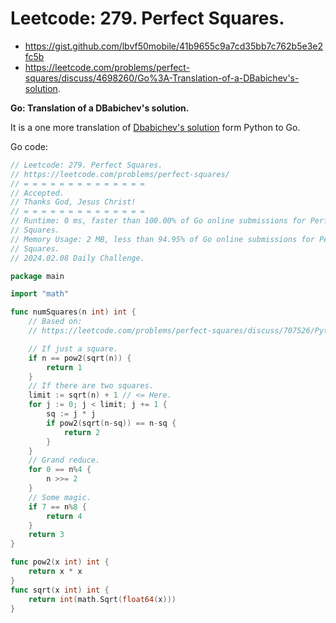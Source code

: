 # Leetcode: 279. Perfect Squares.

- https://gist.github.com/lbvf50mobile/41b9655c9a7cd35bb7c762b5e3e2fc5b
- https://leetcode.com/problems/perfect-squares/discuss/4698260/Go%3A-Translation-of-a-DBabichev's-solution.


**Go: Translation of a DBabichev's solution.**

It is a one more translation of [Dbabichev's solution](https://leetcode.com/problems/perfect-squares/discuss/707526/Python-Fastest-O(sqrt(n))-solution-with-math-explanied.) form Python to Go.

Go code:
```Go
// Leetcode: 279. Perfect Squares.
// https://leetcode.com/problems/perfect-squares/
// = = = = = = = = = = = = = =
// Accepted.
// Thanks God, Jesus Christ!
// = = = = = = = = = = = = = =
// Runtime: 0 ms, faster than 100.00% of Go online submissions for Perfect
// Squares.
// Memory Usage: 2 MB, less than 94.95% of Go online submissions for Perfect
// Squares.
// 2024.02.08 Daily Challenge.

package main

import "math"

func numSquares(n int) int {
	// Based on:
	// https://leetcode.com/problems/perfect-squares/discuss/707526/Python-Fastest-O(sqrt(n))-solution-with-math-explanied.

	// If just a square.
	if n == pow2(sqrt(n)) {
		return 1
	}
	// If there are two squares.
	limit := sqrt(n) + 1 // <= Here.
	for j := 0; j < limit; j += 1 {
		sq := j * j
		if pow2(sqrt(n-sq)) == n-sq {
			return 2
		}
	}
	// Grand reduce.
	for 0 == n%4 {
		n >>= 2
	}
	// Some magic.
	if 7 == n%8 {
		return 4
	}
	return 3
}

func pow2(x int) int {
	return x * x
}
func sqrt(x int) int {
	return int(math.Sqrt(float64(x)))
}
```
